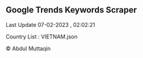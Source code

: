 

## Google Trends Keywords Scraper 
 
Last Update 07-02-2023 , 02:02:21

Country List :
VIETNAM.json



© Abdul Muttaqin 
